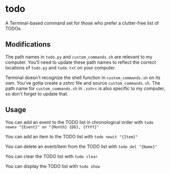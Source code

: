 # todo
A Terminal-based command set for those who prefer a clutter-free list of TODOs. 

## Modifications
The path names in `todo.py` and `custom_commands.sh` are relevant to my computer. You'll need to update these path names to reflect the correct locations of `todo.py` and `todo.txt` on your computer. 

Terminal doesn't recognize the shell function in `custom_commands.sh` on its own. You've gotta create a zshrc file and source `custom_commands.sh`. The path name for `custom_commands.sh` in `.zshrc` is also specific to my computer, so don't forget to update that. 

## Usage

You can add an event to the TODO list in chronological order with `todo newev "{Event}" on "{Month} {DD}, {YYYY}"`

You can add an item to the TODO list with `todo newit "{Item}"`

You can delete an event/item from the TODO list with `todo del "{Name}"`

You can clear the TODO list with `todo clear`

You can display the TODO list with `todo show`
